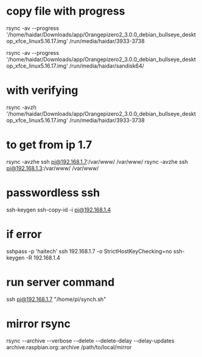 # copy file with progress
rsync -av --progress '/home/haidar/Downloads/app/Orangepizero2_3.0.0_debian_bullseye_desktop_xfce_linux5.16.17.img' /run/media/haidar/3933-3738

rsync -av --progress '/home/haidar/Downloads/app/Orangepizero2_3.0.0_debian_bullseye_desktop_xfce_linux5.16.17.img' /run/media/haidar/sandisk64/

# with verifying
rsync -avzh '/home/haidar/Downloads/app/Orangepizero2_3.0.0_debian_bullseye_desktop_xfce_linux5.16.17.img' /run/media/haidar/3933-3738


# to get from ip 1.7
rsync -avzhe ssh pi@192.168.1.7:/var/www/ /var/www/
rsync -avzhe ssh pi@192.168.1.3:/var/www/ /var/www/


# passwordless ssh
ssh-keygen
ssh-copy-id -i pi@192.168.1.4

# if error
sshpass -p 'haitech' ssh 192.168.1.7 -o StrictHostKeyChecking=no
ssh-keygen -R 192.168.1.4

# run server command
ssh pi@192.168.1.7 "/home/pi/synch.sh"


# mirror rsync
rsync --archive --verbose --delete --delete-delay --delay-updates archive.raspbian.org::archive /path/to/local/mirror
